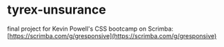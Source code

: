 # tyrex-unsurance
final project for Kevin Powell's CSS bootcamp on Scrimba: [https://scrimba.com/g/gresponsive](https://scrimba.com/g/gresponsive)
